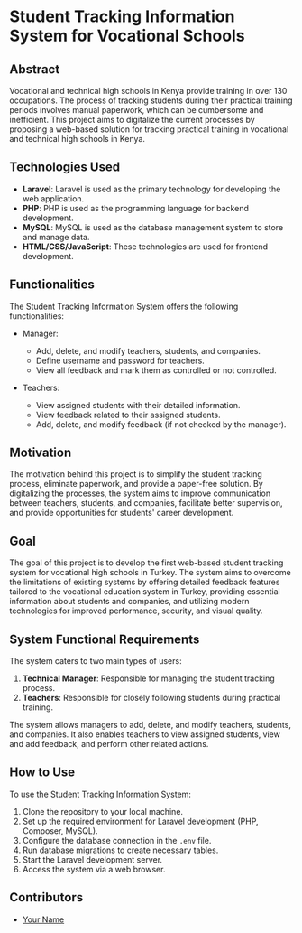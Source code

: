 # Student Tracking Information System for Vocational Schools

## Abstract

Vocational and technical high schools in Kenya provide training in over 130 occupations. The process of tracking students during their practical training periods involves manual paperwork, which can be cumbersome and inefficient. This project aims to digitalize the current processes by proposing a web-based solution for tracking practical training in vocational and technical high schools in Kenya.

## Technologies Used

- **Laravel**: Laravel is used as the primary technology for developing the web application.
- **PHP**: PHP is used as the programming language for backend development.
- **MySQL**: MySQL is used as the database management system to store and manage data.
- **HTML/CSS/JavaScript**: These technologies are used for frontend development.
  
## Functionalities

The Student Tracking Information System offers the following functionalities:

- Manager:
  - Add, delete, and modify teachers, students, and companies.
  - Define username and password for teachers.
  - View all feedback and mark them as controlled or not controlled.

- Teachers:
  - View assigned students with their detailed information.
  - View feedback related to their assigned students.
  - Add, delete, and modify feedback (if not checked by the manager).

## Motivation

The motivation behind this project is to simplify the student tracking process, eliminate paperwork, and provide a paper-free solution. By digitalizing the processes, the system aims to improve communication between teachers, students, and companies, facilitate better supervision, and provide opportunities for students' career development.

## Goal

The goal of this project is to develop the first web-based student tracking system for vocational high schools in Turkey. The system aims to overcome the limitations of existing systems by offering detailed feedback features tailored to the vocational education system in Turkey, providing essential information about students and companies, and utilizing modern technologies for improved performance, security, and visual quality.

## System Functional Requirements

The system caters to two main types of users:

1. **Technical Manager**: Responsible for managing the student tracking process.
2. **Teachers**: Responsible for closely following students during practical training.

The system allows managers to add, delete, and modify teachers, students, and companies. It also enables teachers to view assigned students, view and add feedback, and perform other related actions.

## How to Use

To use the Student Tracking Information System:

1. Clone the repository to your local machine.
2. Set up the required environment for Laravel development (PHP, Composer, MySQL).
3. Configure the database connection in the `.env` file.
4. Run database migrations to create necessary tables.
5. Start the Laravel development server.
6. Access the system via a web browser.

## Contributors

- [Your Name](https://github.com/Liwei254)


